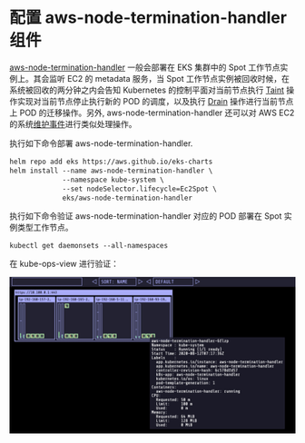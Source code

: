 # 配置 aws-node-termination-handler 组件

[aws-node-termination-handler](https://github.com/aws/aws-node-termination-handler) 一般会部署在 EKS 集群中的 Spot 工作节点实例上。其会监听 EC2 的 metadata 服务，当 Spot 工作节点实例被回收时候，在系统被回收的两分钟之内会告知 Kubernetes 的控制平面对当前节点执行 [Taint](https://kubernetes.io/docs/concepts/scheduling-eviction/taint-and-toleration/) 操作实现对当前节点停止执行新的 POD 的调度，以及执行 [Drain](https://kubernetes.io/docs/tasks/administer-cluster/safely-drain-node/) 操作进行当前节点上 POD 的迁移操作。另外, aws-node-termination-handler 还可以对 AWS EC2 的系统[维护事件](https://docs.aws.amazon.com/AWSEC2/latest/UserGuide/monitoring-instances-status-check_sched.html)进行类似处理操作。

执行如下命令部署 aws-node-termination-handler.

```
helm repo add eks https://aws.github.io/eks-charts
helm install --name aws-node-termination-handler \
             --namespace kube-system \
             --set nodeSelector.lifecycle=Ec2Spot \
             eks/aws-node-termination-handler
```

执行如下命令验证  aws-node-termination-handler 对应的 POD 部署在 Spot 实例类型工作节点。

```
kubectl get daemonsets --all-namespaces
```

在 kube-ops-view 进行验证：

![kubeviewerspotterminator](../image/eks-spot/kubeviewerspotterminator.jpg)